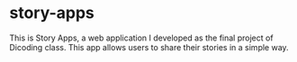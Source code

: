 # story-apps
This is Story Apps, a web application I developed as the final project of Dicoding class. This app allows users to share their stories in a simple way. 
